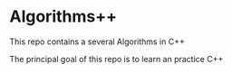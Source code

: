# Algorithms++

This repo contains a several Algorithms in C++

The principal goal of this repo is to learn an practice C++
